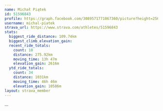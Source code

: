 ```yaml
---
name: Michał Piątek
id: 51596843
profile: https://graph.facebook.com/3089571771067360/picture?height=256&width=256
username: michal-piatek
strava_url: https://www.strava.com/athletes/51596843
stats:
  biggest_ride_distance: 109.74km
  biggest_climb_elevation_gain: 
  recent_ride_totals:
    count: 10
    distance: 275.92km
    moving_time: 13h 47m
    elevation_gain: 2616m
  ytd_ride_totals:
    count: 34
    distance: 1031km
    moving_time: 46h 46m
    elevation_gain: 10586m
layout: strava_member
--- 
```

...
